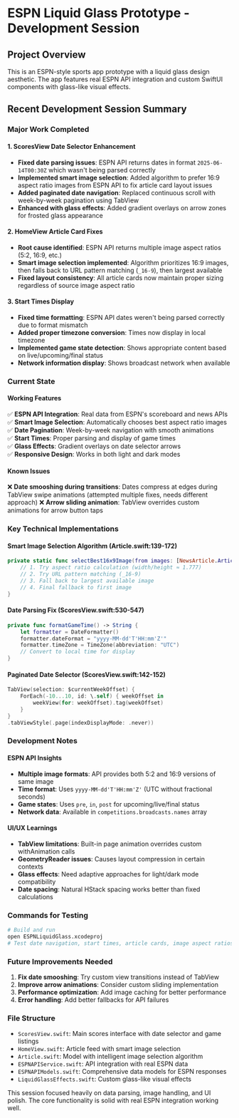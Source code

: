# ESPN Liquid Glass Prototype - Development Session

## Project Overview
This is an ESPN-style sports app prototype with a liquid glass design aesthetic. The app features real ESPN API integration and custom SwiftUI components with glass-like visual effects.

## Recent Development Session Summary

### Major Work Completed

#### 1. ScoresView Date Selector Enhancement
- **Fixed date parsing issues**: ESPN API returns dates in format `2025-06-14T00:30Z` which wasn't being parsed correctly
- **Implemented smart image selection**: Added algorithm to prefer 16:9 aspect ratio images from ESPN API to fix article card layout issues
- **Added paginated date navigation**: Replaced continuous scroll with week-by-week pagination using TabView
- **Enhanced with glass effects**: Added gradient overlays on arrow zones for frosted glass appearance

#### 2. HomeView Article Card Fixes
- **Root cause identified**: ESPN API returns multiple image aspect ratios (5:2, 16:9, etc.)
- **Smart image selection implemented**: Algorithm prioritizes 16:9 images, then falls back to URL pattern matching (`_16-9`), then largest available
- **Fixed layout consistency**: All article cards now maintain proper sizing regardless of source image aspect ratio

#### 3. Start Times Display
- **Fixed time formatting**: ESPN API dates weren't being parsed correctly due to format mismatch
- **Added proper timezone conversion**: Times now display in local timezone
- **Implemented game state detection**: Shows appropriate content based on live/upcoming/final status
- **Network information display**: Shows broadcast network when available

### Current State

#### Working Features
✅ **ESPN API Integration**: Real data from ESPN's scoreboard and news APIs  
✅ **Smart Image Selection**: Automatically chooses best aspect ratio images  
✅ **Date Pagination**: Week-by-week navigation with smooth animations  
✅ **Start Times**: Proper parsing and display of game times  
✅ **Glass Effects**: Gradient overlays on date selector arrows  
✅ **Responsive Design**: Works in both light and dark modes  

#### Known Issues
❌ **Date smooshing during transitions**: Dates compress at edges during TabView swipe animations (attempted multiple fixes, needs different approach)
❌ **Arrow sliding animation**: TabView overrides custom animations for arrow button taps

### Key Technical Implementations

#### Smart Image Selection Algorithm (Article.swift:139-172)
```swift
private static func selectBest16x9Image(from images: [NewsArticle.ArticleImage]?) -> String? {
    // 1. Try aspect ratio calculation (width/height ≈ 1.777)
    // 2. Try URL pattern matching (_16-9)
    // 3. Fall back to largest available image
    // 4. Final fallback to first image
}
```

#### Date Parsing Fix (ScoresView.swift:530-547)
```swift
private func formatGameTime() -> String {
    let formatter = DateFormatter()
    formatter.dateFormat = "yyyy-MM-dd'T'HH:mm'Z'"
    formatter.timeZone = TimeZone(abbreviation: "UTC")
    // Convert to local time for display
}
```

#### Paginated Date Selector (ScoresView.swift:142-152)
```swift
TabView(selection: $currentWeekOffset) {
    ForEach(-10...10, id: \.self) { weekOffset in
        weekView(for: weekOffset).tag(weekOffset)
    }
}
.tabViewStyle(.page(indexDisplayMode: .never))
```

### Development Notes

#### ESPN API Insights
- **Multiple image formats**: API provides both 5:2 and 16:9 versions of same image
- **Time format**: Uses `yyyy-MM-dd'T'HH:mm'Z'` (UTC without fractional seconds)
- **Game states**: Uses `pre`, `in`, `post` for upcoming/live/final status
- **Network data**: Available in `competitions.broadcasts.names` array

#### UI/UX Learnings
- **TabView limitations**: Built-in page animation overrides custom withAnimation calls
- **GeometryReader issues**: Causes layout compression in certain contexts
- **Glass effects**: Need adaptive approaches for light/dark mode compatibility
- **Date spacing**: Natural HStack spacing works better than fixed calculations

### Commands for Testing
```bash
# Build and run
open ESPNLiquidGlass.xcodeproj
# Test date navigation, start times, article cards, image aspect ratios
```

### Future Improvements Needed
1. **Fix date smooshing**: Try custom view transitions instead of TabView
2. **Improve arrow animations**: Consider custom sliding implementation
3. **Performance optimization**: Add image caching for better performance
4. **Error handling**: Add better fallbacks for API failures

### File Structure
- `ScoresView.swift`: Main scores interface with date selector and game listings
- `HomeView.swift`: Article feed with smart image selection
- `Article.swift`: Model with intelligent image selection algorithm
- `ESPNAPIService.swift`: API integration with real ESPN data
- `ESPNAPIModels.swift`: Comprehensive data models for ESPN responses
- `LiquidGlassEffects.swift`: Custom glass-like visual effects

This session focused heavily on data parsing, image handling, and UI polish. The core functionality is solid with real ESPN integration working well.
